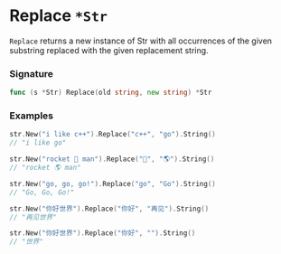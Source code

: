 # Replace `*Str`

`Replace` returns a new instance of Str with all occurrences of the given substring replaced with the given replacement string.

### Signature

```go
func (s *Str) Replace(old string, new string) *Str
```

### Examples

```go
str.New("i like c++").Replace("c++", "go").String()
// "i like go"

str.New("rocket 🚀 man").Replace("🚀", "🌎").String()
// "rocket 🌎 man"

str.New("go, go, go!").Replace("go", "Go").String()
// "Go, Go, Go!"

str.New("你好世界").Replace("你好", "再见").String()
// "再见世界"

str.New("你好世界").Replace("你好", "").String()
// "世界"

```
